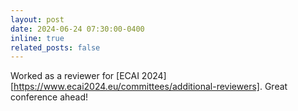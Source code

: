 ```yaml
---
layout: post
date: 2024-06-24 07:30:00-0400
inline: true
related_posts: false
---
```


Worked as a reviewer for [ECAI 2024][https://www.ecai2024.eu/committees/additional-reviewers]. Great conference ahead!
